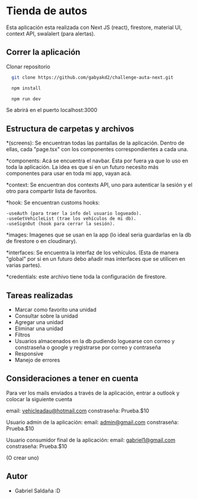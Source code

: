 
# Tienda de autos

Esta aplicación esta realizada con Next JS (react), firestore, material UI, context API, swalalert (para alertas).


## Correr la aplicación

Clonar repositorio

```bash
  git clone https://github.com/gabyakd2/challenge-auta-next.git
```
```bash
  npm install
```
```bash
  npm run dev
```
Se abrirá en el puerto localhost:3000

## Estructura de carpetas y archivos

*(screens): Se encuentran todas las pantallas de la aplicación. Dentro de ellas, cada "page.tsx" con los componentes correspondientes a cada una.

*components: Acá se encuentra el navbar. Esta por fuera ya que lo uso en toda la aplicación. La idea es que si en un futuro necesito más componentes para usar en toda mi app, vayan acá.

*context: Se encuentran dos contexts API, uno para autenticar la sesión y el otro para compartir lista de favoritos.

*hook: Se encuentran customs hooks: 
 
    -useAuth (para traer la info del usuario logueado). 
    -useGetVehicleList (trae los vehículos de mi db).
    -useSignOut (hook para cerrar la sesión).

*images: Imagenes que se usan en la app (lo ideal seria guardarlas en la db de firestore o en cloudinary).

*interfaces: Se encuentra la interfaz de los vehículos. (Esta de manera "global" por si en un futuro debo añadir mas interfaces que se utilicen en varias partes).

*credentials: este archivo tiene toda la configuración de firestore.

## Tareas realizadas

* Marcar como favorito una unidad
* Consultar sobre la unidad
* Agregar una unidad
* Eliminar una unidad
* Filtros
* Usuarios almacenados en la db pudiendo loguearse con correo y constraseña o google y registrarse por correo y contraseña
* Responsive
* Manejo de errores

## Consideraciones a tener en cuenta
Para ver los mails enviados a través de la aplicación, entrar a outlook y colocar la siguiente cuenta

email: vehicleadau@hotmail.com
constraseña: Prueba.$10

Usuario admin de la aplicación:
email: admin@gmail.com
constraseña: Prueba.$10

Usuario consumidor final de la aplicación:
email: gabriel1@gmail.com
constraseña: Prueba.$10

(O crear uno)

## Autor

- Gabriel Saldaña :D

